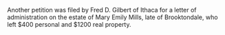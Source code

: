 Another petition was filed by Fred D. Gilbert of Ithaca for a letter of administration on the estate of Mary Emily Mills, late of Brooktondale, who left $400 personal and $1200 real property.